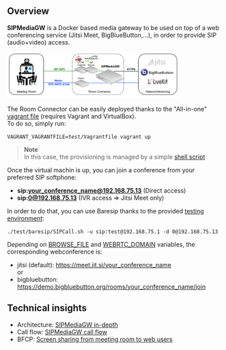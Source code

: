 Overview
--------

**SIPMediaGW** is a Docker based media gateway to be used on top of a web conferencing service (Jitsi Meet, BigBlueButton,...), in order to provide SIP (audio+video) access.


<img src="docs/architecture.png" width=80% height=80%>

The Room Connector can be easily deployed thanks to the "All-in-one" [vagrant file](https://github.com/Renater/SIPMediaGW/blob/main/test/Vagrantfile) (requires Vagrant and VirtualBox).\
To do so, simply run:

	VAGRANT_VAGRANTFILE=test/Vagrantfile vagrant up

> **Note**\
> In this case, the provisioning is managed by a simple [shell script](https://github.com/Renater/SIPMediaGW/blob/main/test/provision.sh)

Once the virtual machin is up, you can join a conference from your preferred SIP softphone:

- **sip:your_conference_name@192.168.75.13** (Direct access)
- **sip:0@192.168.75.13** (IVR access => Jitsi Meet only)

In order to do that, you can use Baresip thanks to the provided [testing environment](https://github.com/Renater/SIPMediaGW/tree/main/test/baresip):
	
	./test/baresip/SIPCall.sh -u sip:test@192.168.75.1 -d 0@192.168.75.13

Depending on [BROWSE_FILE](https://github.com/Renater/SIPMediaGW/blob/114ee4be29e0460132a0c018b8bbd94c72728522/.env#L12) and [WEBRTC_DOMAIN](https://github.com/Renater/SIPMediaGW/blob/114ee4be29e0460132a0c018b8bbd94c72728522/.env#L13) variables, the corresponding webconference is:
- jitsi (default): https://meet.jit.si/your_conference_name \
or
- bigbluebutton: https://demo.bigbluebutton.org/rooms/your_conference_name/join

Technical insights
--------
- Architecture: [SIPMediaGW in-depth](https://github.com/Renater/SIPMediaGW/blob/main/docs/sipmediagw-in-depth.md)
- Call flow: [SIPMediaGW call flow](https://github.com/Renater/SIPMediaGW/blob/main/docs/call_flow.md)
- BFCP: [Screen sharing from meeting room to web users](https://github.com/Renater/SIPMediaGW/blob/main/docs/BFCP.png)


